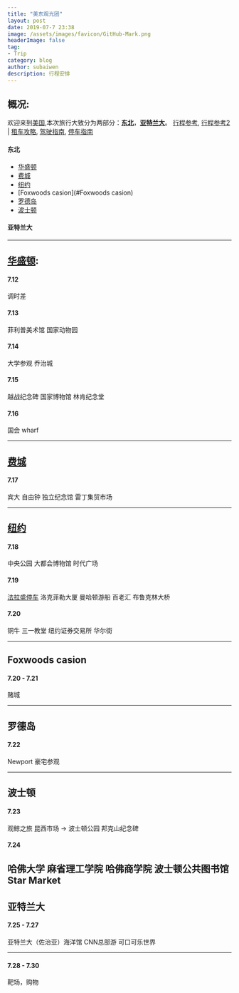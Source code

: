 ```yaml
---
title: "美东观光团"
layout: post
date: 2019-07-7 23:38
image: /assets/images/favicon/GitHub-Mark.png
headerImage: false
tag:
- Trip
category: blog
author: subaiwen
description: 行程安排
---
```


## 概况:
欢迎来到[美国](http://www.google.cn/maps/@36.6107455,-93.6907959,5.24z),本次旅行大致分为两部分：[**东北**](http://www.google.cn/maps/@40.5716439,-75.3394001,6.75z)，[**亚特兰大**](http://www.google.cn/maps/@33.7620065,-84.8157571,9.28z)。 [行程参考](https://bbs.qyer.com/thread-2851188-1.html), [行程参考2](https://zhiyou.smzdm.com/member/3151327034/) | [租车攻略](http://www.nystudents.net/rental-cars/), [驾驶指南](https://www.dameiweb.com/strategy/4104.html), [停车指南](https://www.jiemian.com/article/1542095.html)

#### 东北
- [华盛顿](#华盛顿)
- [费城](#费城)
- [纽约](#纽约)
- [Foxwoods casion](#Foxwoods casion)
- [罗德岛](#罗德岛)
- [波士顿](#波士顿)

#### 亚特兰大

---

## [华盛顿](http://www.google.cn/maps/@38.9158151,-77.1007264,12.23z):
#### 7.12
调时差
#### 7.13
菲利普美术馆
国家动物园
#### 7.14
大学参观
乔治城
#### 7.15
越战纪念碑
国家博物馆
林肯纪念堂
#### 7.16
国会
wharf

---

## [费城](https://www.google.com/maps/place/Philadelphia+Mills/@39.9482619,-75.1586659,14z/data=!4m5!3m4!1s0x89c14cd155521e2b:0x552bee52edd01ebf!8m2!3d40.0874923!4d-74.9616227)
#### 7.17
宾大
自由钟
独立纪念馆
雷丁集贸市场

---

## [纽约](https://www.google.com/maps/@40.7049011,-73.948972,12z)
#### 7.18
中央公园
大都会博物馆
时代广场

#### 7.19
[法拉盛停车](https://www.google.com/search?rlz=1C1RLNS_enUS851US851&q=flushing+parking+lot&npsic=0&rflfq=1&rlha=0&rllag=40761405,-73831818,305&tbm=lcl&ved=2ahUKEwjP56egv6fjAhXBU80KHY_TDW0QtgN6BAgKEAQ&tbs=lrf:!2m1!1e3!3sIAE,lf:1,lf_ui:3&rldoc=1#rlfi=hd:;si:;mv:!1m2!1d40.760503739848254!2d-73.82535624884679!2m2!1d40.75728556537546!2d-73.83340287589147!4m2!1d40.75889467208682!2d-73.82937956236913!5i18)
洛克菲勒大厦
曼哈顿游船
百老汇
布鲁克林大桥

#### 7.20
铜牛
三一教堂
纽约证券交易所
华尔街

---

## Foxwoods casion
#### 7.20 - 7.21
赌城

---

## 罗德岛
#### 7.22 
Newport 豪宅参观

---

## 波士顿
#### 7.23
观鲸之旅
昆西市场 -> 波士顿公园
邦克山纪念碑

#### 7.24
哈佛大学
麻省理工学院
哈佛商学院
波士顿公共图书馆
Star Market
---

## 亚特兰大
#### 7.25 - 7.27
亚特兰大（佐治亚）海洋馆
CNN总部游
可口可乐世界

---

#### 7.28 - 7.30
靶场，购物


